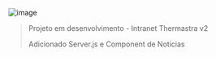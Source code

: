 ![image](https://github.com/user-attachments/assets/349964e8-0f8a-4e1f-a56d-ea98ec9eba4e)


> Projeto em desenvolvimento - Intranet Thermastra v2
>
> Adicionado Server.js e Component de Noticias
